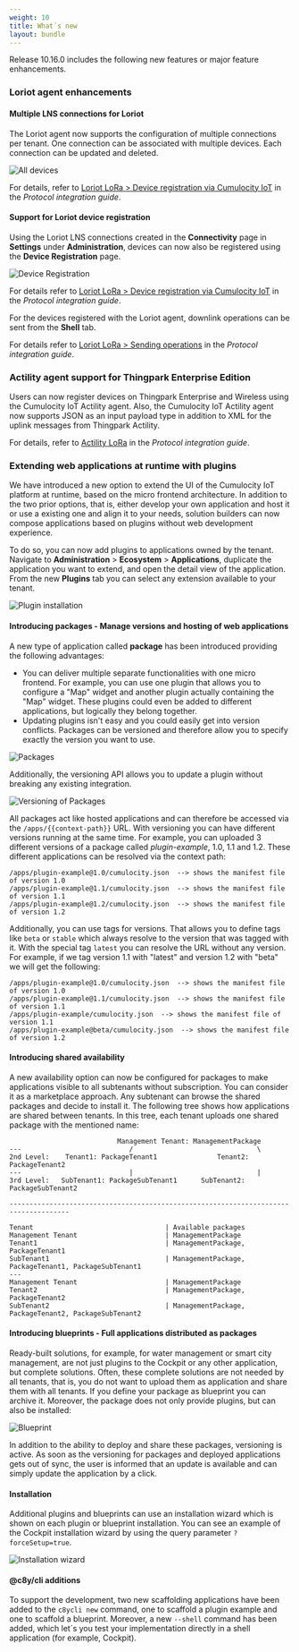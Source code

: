 ```yaml
---
weight: 10
title: What´s new
layout: bundle
---
```


Release 10.16.0 includes the following new features or major feature enhancements.

### Loriot agent enhancements

#### Multiple LNS connections for Loriot

The Loriot agent now supports the configuration of multiple connections per tenant. One connection can be associated with multiple devices. Each connection can be updated and deleted.

![All devices](/images/release-notes/multiple_lns_connection_loriot.png)

For details, refer to [Loriot LoRa > Device registration via Cumulocity IoT](https://cumulocity.com/guides/protocol-integration/lora-loriot/#configure-loriot-credentials-cumulocity) in the *Protocol integration guide*.

#### Support for Loriot device registration

Using the Loriot LNS connections created in the **Connectivity** page in **Settings** under **Administration**, devices can now also be registered using the **Device Registration** page.

![Device Registration](/images/release-notes/loriot-registration.png)

For details refer to [Loriot LoRa > Device registration via Cumulocity IoT](https://cumulocity.com/guides/protocol-integration/lora-loriot/#configure-loriot-credentials-cumulocity) in the *Protocol integration guide*.

For the devices registered with the Loriot agent, downlink operations can be sent from the **Shell** tab.

For details refer to [Loriot LoRa > Sending operations](https://cumulocity.com/guides/protocol-integration/lora-loriot/#operations-loriot) in the *Protocol integration guide*.

### Actility agent support for Thingpark Enterprise Edition 

Users can now register devices on Thingpark Enterprise and Wireless using the Cumulocity IoT Actility agent. Also, the Cumulocity IoT Actility agent now supports JSON as an input payload type in addition to XML for the uplink messages from Thingpark Actility.

For details, refer to [Actility LoRa](https://cumulocity.com/guides/protocol-integration/lora-actility/) in the *Protocol integration guide*.

### Extending web applications at runtime with plugins

We have introduced a new option to extend the UI of the Cumulocity IoT platform at runtime, based on the micro frontend architecture. In addition to the two prior options, that is, either develop your own application and host it or use a existing one and align it to your needs, solution builders can now compose applications based on plugins without web development experience. 

To do so, you can now add plugins to applications owned by the tenant. Navigate to **Administration** > **Ecosystem** > **Applications**, duplicate the application you want to extend, and open the detail view of the application. From the new **Plugins** tab you can select any extension available to your tenant.

![Plugin installation](/images/release-notes/plugin-install.png)

#### Introducing packages - Manage versions and hosting of web applications

A new type of application called **package** has been introduced providing the following advantages:
 - You can deliver multiple separate functionalities with one micro frontend. For example, you can use one plugin that allows you to configure a "Map" widget and another plugin actually containing the "Map" widget. These plugins could even be added to different applications, but logically they belong together.
 - Updating plugins isn't easy and you could easily get into version conflicts. Packages can be versioned and therefore allow you to specify exactly the version you want to use.

![Packages](/images/release-notes/packages-detail-view.png)

Additionally, the versioning API allows you to update a plugin without breaking any existing integration.

![Versioning of Packages](/images/release-notes/versions.png)

All packages act like hosted applications and can therefore be accessed via the `/apps/{{context-path}}` URL. With versioning you can have different versions running at the same time. For example, you can uploaded 3 different versions of a package called *plugin-example*, 1.0, 1.1 and 1.2. These different applications can be resolved via the context path:

```
/apps/plugin-example@1.0/cumulocity.json  --> shows the manifest file of version 1.0
/apps/plugin-example@1.1/cumulocity.json  --> shows the manifest file of version 1.1
/apps/plugin-example@1.2/cumulocity.json  --> shows the manifest file of version 1.2
```

Additionally, you can use tags for versions. That allows you to define tags like `beta` or `stable` which always resolve to the version that was tagged with it. With the special tag `latest` you can resolve the URL without any version. For example, if we tag version 1.1 with "latest" and version 1.2 with "beta" we will get the following:

```
/apps/plugin-example@1.0/cumulocity.json  --> shows the manifest file of version 1.0
/apps/plugin-example@1.1/cumulocity.json  --> shows the manifest file of version 1.1
/apps/plugin-example/cumulocity.json  --> shows the manifest file of version 1.1
/apps/plugin-example@beta/cumulocity.json  --> shows the manifest file of version 1.2
```
#### Introducing shared availability

A new availability option can now be configured for packages to make applications visible to all subtenants without subscription. You can consider it as a marketplace approach. Any subtenant can browse the shared packages and decide to install it. The following tree shows how applications are shared between tenants. In this tree, each tenant uploads one shared package with the mentioned name:

``` 
                           Management Tenant: ManagementPackage
---                           /                               \
2nd Level:    Tenant1: PackageTenant1               Tenant2: PackageTenant2
---                           |                               |
3rd Level:   SubTenant1: PackageSubTenant1      SubTenant2: PackageSubTenant2

-------------------------------------------------------------------------------------

Tenant                                 | Available packages
Management Tenant                      | ManagementPackage
Tenant1                                | ManagementPackage, PackageTenant1
SubTenant1                             | ManagementPackage, PackageTenant1, PackageSubTenant1
---
Management Tenant                      | ManagementPackage
Tenant2                                | ManagementPackage, PackageTenant2
SubTenant2                             | ManagementPackage, PackageTenant2, PackageSubTenant2
```


#### Introducing blueprints - Full applications distributed as packages

Ready-built solutions, for example, for water management or smart city management, are not just plugins to the Cockpit or any other application, but complete solutions. Often, these complete solutions are not needed by all tenants, that is, you do not want to upload them as application and share them with all tenants. If you define your package as blueprint you can archive it. Moreover, the package does not only provide plugins, but can also be installed:

![Blueprint](/images/release-notes/blueprint.png)

In addition to the ability to deploy and share these packages, versioning is active. As soon as the versioning for packages and deployed applications gets out of sync, the user is informed that an update is available and can simply update the application by a click.

#### Installation 

Additional plugins and blueprints can use an installation wizard which is shown on each plugin or blueprint installation. You can see an example of the Cockpit installation wizard by using the query parameter `?forceSetup=true`.

![Installation wizard](/images/release-notes/installation-wizard.png)


#### @c8y/cli additions

To support the development, two new scaffolding applications have been added to the `c8ycli new` command, one to scaffold a plugin example and one to scaffold a blueprint. Moreover, a new `--shell` command has been added, which let´s you test your implementation directly in a shell application (for example, Cockpit).
